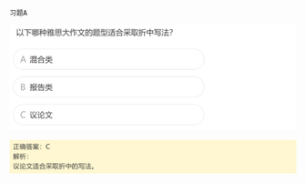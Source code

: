 `习题A`

![image-20240623195004054](assets/7.写作L6大作文的篇章结构/image-20240623195004054.png)

![image-20240623195012053](assets/7.写作L6大作文的篇章结构/image-20240623195012053.png)